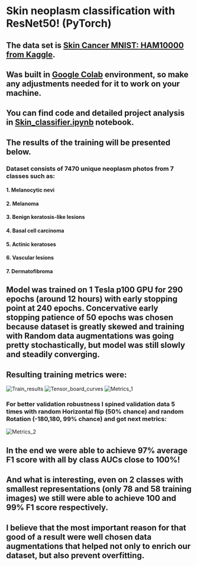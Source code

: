 # Skin neoplasm classification with ResNet50! (PyTorch)
####
## The data set is __[Skin Cancer MNIST: HAM10000 from Kaggle](https://www.kaggle.com/kmader/skin-cancer-mnist-ham10000)__.
## Was built in __[Google Colab](https://colab.research.google.com/)__ environment, so make any adjustments needed for it to work on your machine.
## You can find code and detailed project analysis in __[Skin_classifier.ipynb](https://github.com/NikitaBezukhov/Skin-neoplasm-classifier/blob/main/Skin_classifier.ipynb)__ notebook.
## The results of the training will be presented below.
### Dataset consists of 7470 unique neoplasm photos from 7 classes such as: 
#### 1. Melanocytic nevi
#### 2. Melanoma
#### 3. Benign keratosis-like lesions
#### 4. Basal cell carcinoma
#### 5. Actinic keratoses
#### 6. Vascular lesions
#### 7. Dermatofibroma
## Model was trained on 1 Tesla p100 GPU for 290 epochs (around 12 hours) with early stopping point at 240 epochs. Concervative early stopping patience of 50 epochs was chosen because dataset is greatly skewed and training with Random data augmentations was going pretty stochastically, but model was still slowly and steadily converging. 
## Resulting training metrics were:
![Train_results](https://user-images.githubusercontent.com/74721678/125439228-13fbbeea-8081-43e8-8a5e-7919460088a0.png)
![Tensor_board_curves](https://user-images.githubusercontent.com/74721678/125439235-2e1a0228-84e7-49e2-b021-b16227857e04.png)
![Metrics_1](https://user-images.githubusercontent.com/74721678/125443558-b572f2af-0df7-4e48-a32a-900bb733e378.png)
### For better validation robustness I spined validation data 5 times with random Horizontal flip (50% chance) and random Rotation (-180,180, 99% chance) and got next metrics:
![Metrics_2](https://user-images.githubusercontent.com/74721678/125444128-a0352855-0d4f-49d6-8b27-5e12279796ed.png)
## In the end we were able to achieve 97% average F1 score with all by class AUCs close to 100%! 
## And what is interesting, even on 2 classes with smallest representations (only 78 and 58 training images) we still were able to achieve 100 and 99% F1 score respectively.
## I believe that the most important reason for that good of a result were well chosen data augmentations that helped not only to enrich our dataset, but also prevent overfitting. 

